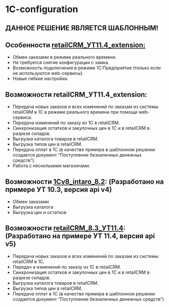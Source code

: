 # 1C-configuration

## ДАННОЕ РЕШЕНИЕ ЯВЛЯЕТСЯ ШАБЛОННЫМ!

## Особенности [retailCRM_УТ11.4_extension:](https://github.com/retailcrm/1C-configuration/tree/master/8.3_УТ11.4_extension)
* Обмен заказами в режиме реального времени. 
* Не требуется снятие конфигурации с замка.
* Возможность подключения в режиме 1С:Предприятие (только если не используются web-сервисы).
* Новые гибкие настройки.

## Возможности retailCRM_УТ11.4_extension: 
* Передача новых заказов и всех изменений по заказам из системы retailCRM в 1С в режиме реального времени при помощи web-сервиса.
* Передача изменений по заказу из 1C в retailCRM.
* Синхронизация остатков и закупочных цен в 1С и в retailCRM в разрезе складов.
* Выгрузка каталога товаров в retailCRM.
* Выгрузка типов цен в retailCRM.
* Передача оплат в 1С (в качестве примера в шаблонном решении создается документ “Поступление безналичных денежных средств”).
* Работа с несколькими магазинами.

## Возможности [1Cv8_intaro_8.2](https://github.com/retailcrm/1C-configuration/tree/master/8.2_УТ10): (Разработано на примере УТ 10.3, версия api v4)

* Обмен заказами 
* Выгрузка каталога
* Выгрузка цен и остатков

## Возможности [retailCRM_8.3_УТ11.4](https://github.com/retailcrm/1C-configuration/tree/master/8.3_УТ11.4): (Разработано на примере УТ 11.4, версия api v5)
* Передача новых заказов и всех изменений по заказам из системы retailCRM в 1С.
* Передач а изменений по заказу из 1C в retailCRM.
* Синхронизация остатков и закупочных цен в 1С и в retailCRM в разрезе складов.
* Выгрузка каталога товаров в retailCRM.
* Выгрузка типов цен в retailCRM.
* Передача оплат в 1С (в качестве примера в шаблонном решении создается документ “Поступление безналичных денежных средств”)
